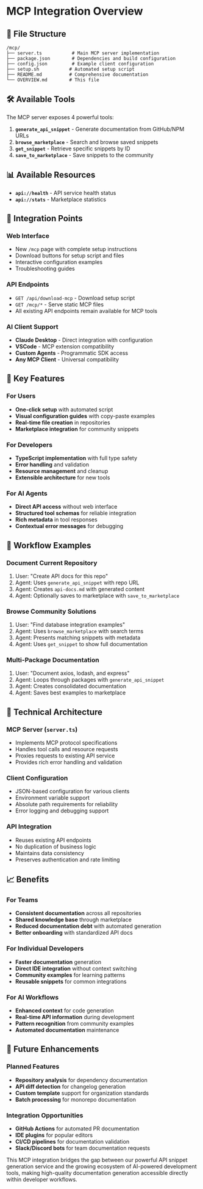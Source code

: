 # MCP Integration Overview

## 📁 File Structure

```
/mcp/
├── server.ts           # Main MCP server implementation
├── package.json        # Dependencies and build configuration  
├── config.json         # Example client configuration
├── setup.sh           # Automated setup script
├── README.md          # Comprehensive documentation
└── OVERVIEW.md        # This file
```

## 🛠️ Available Tools

The MCP server exposes 4 powerful tools:

1. **`generate_api_snippet`** - Generate documentation from GitHub/NPM URLs
2. **`browse_marketplace`** - Search and browse saved snippets  
3. **`get_snippet`** - Retrieve specific snippets by ID
4. **`save_to_marketplace`** - Save snippets to the community

## 📊 Available Resources

- **`api://health`** - API service health status
- **`api://stats`** - Marketplace statistics

## 🔌 Integration Points

### Web Interface
- New `/mcp` page with complete setup instructions
- Download buttons for setup script and files
- Interactive configuration examples
- Troubleshooting guides

### API Endpoints
- `GET /api/download-mcp` - Download setup script
- `GET /mcp/*` - Serve static MCP files
- All existing API endpoints remain available for MCP tools

### AI Client Support
- **Claude Desktop** - Direct integration with configuration
- **VSCode** - MCP extension compatibility  
- **Custom Agents** - Programmatic SDK access
- **Any MCP Client** - Universal compatibility

## 🚀 Key Features

### For Users
- **One-click setup** with automated script
- **Visual configuration guides** with copy-paste examples
- **Real-time file creation** in repositories
- **Marketplace integration** for community snippets

### For Developers  
- **TypeScript implementation** with full type safety
- **Error handling** and validation
- **Resource management** and cleanup
- **Extensible architecture** for new tools

### For AI Agents
- **Direct API access** without web interface
- **Structured tool schemas** for reliable integration
- **Rich metadata** in tool responses
- **Contextual error messages** for debugging

## 🔄 Workflow Examples

### Document Current Repository
1. User: "Create API docs for this repo"
2. Agent: Uses `generate_api_snippet` with repo URL
3. Agent: Creates `api-docs.md` with generated content
4. Agent: Optionally saves to marketplace with `save_to_marketplace`

### Browse Community Solutions  
1. User: "Find database integration examples"
2. Agent: Uses `browse_marketplace` with search terms
3. Agent: Presents matching snippets with metadata
4. Agent: Uses `get_snippet` to show full documentation

### Multi-Package Documentation
1. User: "Document axios, lodash, and express"
2. Agent: Loops through packages with `generate_api_snippet`
3. Agent: Creates consolidated documentation
4. Agent: Saves best examples to marketplace

## 🔧 Technical Architecture

### MCP Server (`server.ts`)
- Implements MCP protocol specifications
- Handles tool calls and resource requests  
- Proxies requests to existing API service
- Provides rich error handling and validation

### Client Configuration
- JSON-based configuration for various clients
- Environment variable support
- Absolute path requirements for reliability
- Error logging and debugging support

### API Integration
- Reuses existing API endpoints
- No duplication of business logic
- Maintains data consistency
- Preserves authentication and rate limiting

## 📈 Benefits

### For Teams
- **Consistent documentation** across all repositories
- **Shared knowledge base** through marketplace
- **Reduced documentation debt** with automated generation
- **Better onboarding** with standardized API docs

### For Individual Developers
- **Faster documentation** generation
- **Direct IDE integration** without context switching
- **Community examples** for learning patterns
- **Reusable snippets** for common integrations

### For AI Workflows
- **Enhanced context** for code generation
- **Real-time API information** during development
- **Pattern recognition** from community examples
- **Automated documentation** maintenance

## 🔮 Future Enhancements

### Planned Features
- **Repository analysis** for dependency documentation
- **API diff detection** for changelog generation  
- **Custom template** support for organization standards
- **Batch processing** for monorepo documentation

### Integration Opportunities
- **GitHub Actions** for automated PR documentation
- **IDE plugins** for popular editors
- **CI/CD pipelines** for documentation validation
- **Slack/Discord bots** for team documentation requests

This MCP integration bridges the gap between our powerful API snippet generation service and the growing ecosystem of AI-powered development tools, making high-quality documentation generation accessible directly within developer workflows.